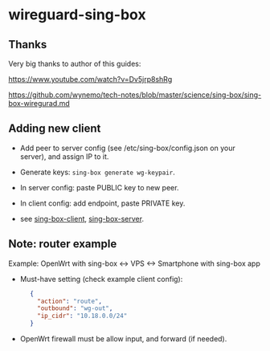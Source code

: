 # wireguard-sing-box

## Thanks

Very big thanks to author of this guides:

<https://www.youtube.com/watch?v=Dv5jrp8shRg>

<https://github.com/wynemo/tech-notes/blob/master/science/sing-box/sing-box-wiregurad.md>

## Adding new client

- Add peer to server config (see /etc/sing-box/config.json on your server), and assign IP to it.

- Generate keys: `sing-box generate wg-keypair`.

- In server config: paste PUBLIC key to new peer.

- In client config: add endpoint, paste PRIVATE key.

- see [sing-box-client](./sing-box-client.json), [sing-box-server](./sing-box-server.json.j2).

## Note: router example

Example: OpenWrt with sing-box <-> VPS <-> Smartphone with sing-box app

- Must-have setting (check example client config):

```json
      {
        "action": "route",
        "outbound": "wg-out",
        "ip_cidr": "10.18.0.0/24"
      }
```

- OpenWrt firewall must be allow input, and forward (if needed).
